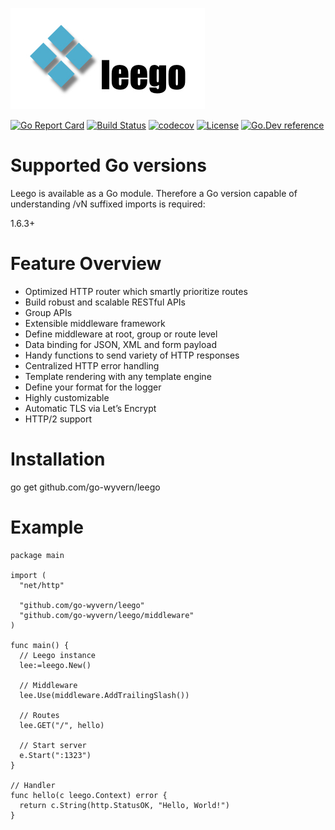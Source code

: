 ![leego](.github/leego.jpeg?raw=true)

[![Go Report Card](https://goreportcard.com/badge/github.com/go-wyvern/leego)](https://goreportcard.com/report/github.com/go-wyvern/leego)
[![Build Status](https://api.travis-ci.org/go-wyvern/leego.svg?branch=master)](https://travis-ci.org/github/go-wyvern/leego)
[![codecov](https://codecov.io/gh/go-wyvern/leego/branch/master/graph/badge.svg)](https://codecov.io/gh/go-wyvern/leego)
[![License](http://img.shields.io/badge/license-mit-blue.svg?style=flat-square)](https://raw.githubusercontent.com/go-wyvern/leego/master/LICENSE)
[![Go.Dev reference](https://img.shields.io/badge/go.dev-reference-blue?logo=go&logoColor=white)](https://pkg.go.dev/github.com/go-wyvern/leego?tab=doc)

# Supported Go versions

Leego is available as a Go module. Therefore a Go version capable of understanding /vN suffixed imports is required:

1.6.3+

# Feature Overview

- Optimized HTTP router which smartly prioritize routes
- Build robust and scalable RESTful APIs
- Group APIs
- Extensible middleware framework
- Define middleware at root, group or route level
- Data binding for JSON, XML and form payload
- Handy functions to send variety of HTTP responses
- Centralized HTTP error handling
- Template rendering with any template engine
- Define your format for the logger
- Highly customizable
- Automatic TLS via Let’s Encrypt
- HTTP/2 support

# Installation

go get github.com/go-wyvern/leego

# Example

```
package main

import (
  "net/http"

  "github.com/go-wyvern/leego"
  "github.com/go-wyvern/leego/middleware"
)

func main() {
  // Leego instance
  lee:=leego.New()

  // Middleware
  lee.Use(middleware.AddTrailingSlash())

  // Routes
  lee.GET("/", hello)

  // Start server
  e.Start(":1323")
}

// Handler
func hello(c leego.Context) error {
  return c.String(http.StatusOK, "Hello, World!")
}
```
